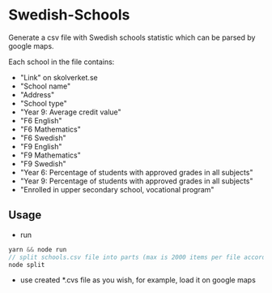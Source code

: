 # Swedish-Schools

Generate a csv file with Swedish schools statistic which can be parsed by google maps.

Each school in the file contains:
* "Link" on skolverket.se
* "School name"
* "Address"
* "School type"
* "Year 9: Average credit value"
* "F6 English"
* "F6 Mathematics"
* "F6 Swedish"
* "F9 English"
* "F9 Mathematics"
* "F9 Swedish"
* "Year 6: Percentage of students with approved grades in all subjects"
* "Year 9: Percentage of students with approved grades in all subjects"
* "Enrolled in upper secondary school, vocational program"


## Usage

* run
```js
yarn && node run
// split schools.csv file into parts (max is 2000 items per file according to google maps)
node split 

```
* use created *.cvs file as you wish, for example, load it on google maps

